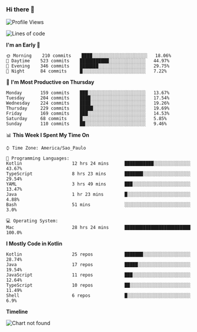 ### Hi there 👋

<!--
**fernandonogueira/fernandonogueira** is a ✨ _special_ ✨ repository because its `README.md` (this file) appears on your GitHub profile.

Here are some ideas to get you started:

- 🔭 I’m currently working on ...
- 🌱 I’m currently learning ...
- 👯 I’m looking to collaborate on ...
- 🤔 I’m looking for help with ...
- 💬 Ask me about ...
- 📫 How to reach me: ...
- 😄 Pronouns: ...
- ⚡ Fun fact: ...
-->

<!--START_SECTION:waka-->
![Profile Views](http://img.shields.io/badge/Profile%20Views-7-blue)

![Lines of code](https://img.shields.io/badge/From%20Hello%20World%20I%27ve%20Written-456570%20lines%20of%20code-blue)

**I'm an Early 🐤** 

```text
🌞 Morning    210 commits    ████░░░░░░░░░░░░░░░░░░░░░   18.06% 
🌆 Daytime    523 commits    ███████████░░░░░░░░░░░░░░   44.97% 
🌃 Evening    346 commits    ███████░░░░░░░░░░░░░░░░░░   29.75% 
🌙 Night      84 commits     █░░░░░░░░░░░░░░░░░░░░░░░░   7.22%

```
📅 **I'm Most Productive on Thursday** 

```text
Monday       159 commits    ███░░░░░░░░░░░░░░░░░░░░░░   13.67% 
Tuesday      204 commits    ████░░░░░░░░░░░░░░░░░░░░░   17.54% 
Wednesday    224 commits    ████░░░░░░░░░░░░░░░░░░░░░   19.26% 
Thursday     229 commits    █████░░░░░░░░░░░░░░░░░░░░   19.69% 
Friday       169 commits    ███░░░░░░░░░░░░░░░░░░░░░░   14.53% 
Saturday     68 commits     █░░░░░░░░░░░░░░░░░░░░░░░░   5.85% 
Sunday       110 commits    ██░░░░░░░░░░░░░░░░░░░░░░░   9.46%

```


📊 **This Week I Spent My Time On** 

```text
⌚︎ Time Zone: America/Sao_Paulo

💬 Programming Languages: 
Kotlin                   12 hrs 24 mins      ███████████░░░░░░░░░░░░░░   43.67% 
TypeScript               8 hrs 23 mins       ███████░░░░░░░░░░░░░░░░░░   29.54% 
YAML                     3 hrs 49 mins       ███░░░░░░░░░░░░░░░░░░░░░░   13.47% 
Java                     1 hr 23 mins        █░░░░░░░░░░░░░░░░░░░░░░░░   4.88% 
Bash                     51 mins             ░░░░░░░░░░░░░░░░░░░░░░░░░   3.0%

💻 Operating System: 
Mac                      28 hrs 24 mins      █████████████████████████   100.0%

```

**I Mostly Code in Kotlin** 

```text
Kotlin                   25 repos            ███████░░░░░░░░░░░░░░░░░░   28.74% 
Java                     17 repos            █████░░░░░░░░░░░░░░░░░░░░   19.54% 
JavaScript               11 repos            ███░░░░░░░░░░░░░░░░░░░░░░   12.64% 
TypeScript               10 repos            ██░░░░░░░░░░░░░░░░░░░░░░░   11.49% 
Shell                    6 repos             █░░░░░░░░░░░░░░░░░░░░░░░░   6.9%

```


**Timeline**

![Chart not found](https://raw.githubusercontent.com/fernandonogueira/fernandonogueira/master/charts/bar_graph.png) 


<!--END_SECTION:waka-->

